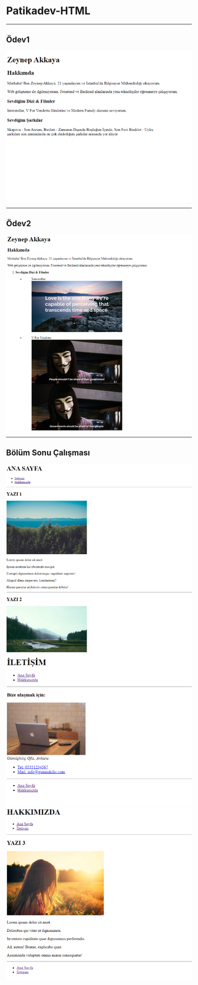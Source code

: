 # Patikadev-HTML

***

## Ödev1
![](https://github.com/zeynepakkaya-1/Patikadev-HTML/blob/main/img/img1.png)

***

## Ödev2
![](https://github.com/zeynepakkaya-1/Patikadev-HTML/blob/main/img/img2.png)

***

## Bölüm Sonu Çalışması
![](https://github.com/zeynepakkaya-1/Patikadev-HTML/blob/main/img/img3.png)
![](https://github.com/zeynepakkaya-1/Patikadev-HTML/blob/main/img/img4.png)
![](https://github.com/zeynepakkaya-1/Patikadev-HTML/blob/main/img/img5.png)
